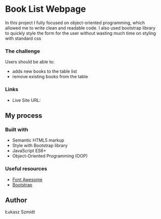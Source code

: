 # Book List Webpage

In this project I fully focused on object-oriented programming, which allowed me to write clean and readable code. I also used bootstrap library to quickly style the form for the user without wasting much time on styling with standard css

### The challenge

Users should be able to:

- adds new books to the table list
- remove existing books from the table

### Links
- Live Site URL: 


## My process

### Built with

- Semantic HTML5 markup
- Style with Bootstrap library
- JavaScript ES6+
- Object-Oriented Programming (OOP)


### Useful resources

- [Font Awesome](https://fontawesome.com/icons)
- [Bootstrap](https://getbootstrap.com/)


## Author
Łukasz Szmidt